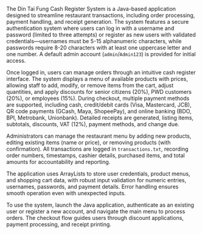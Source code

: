 The Din Tai Fung Cash Register System is a Java-based application designed to streamline restaurant transactions, including order processing, payment handling, and receipt generation. The system features a secure authentication system where users can log in with a username and password (limited to three attempts) or register as new users with validated credentials—usernames must be 5-15 alphanumeric characters, while passwords require 8-20 characters with at least one uppercase letter and one number. A default admin account (`admin`/`Admin123`) is provided for initial access.  

Once logged in, users can manage orders through an intuitive cash register interface. The system displays a menu of available products with prices, allowing staff to add, modify, or remove items from the cart, adjust quantities, and apply discounts for senior citizens (20%), PWD customers (20%), or employees (15%). During checkout, multiple payment methods are supported, including cash, credit/debit cards (Visa, Mastercard, JCB), QR code payments (GCash, Maya, ShopeePay), and online banking (BDO, BPI, Metrobank, Unionbank). Detailed receipts are generated, listing items, subtotals, discounts, VAT (12%), payment methods, and change due.  

Administrators can manage the restaurant menu by adding new products, editing existing items (name or price), or removing products (with confirmation). All transactions are logged in `transactions.txt`, recording order numbers, timestamps, cashier details, purchased items, and total amounts for accountability and reporting.  

The application uses ArrayLists to store user credentials, product menus, and shopping cart data, with robust input validation for numeric entries, usernames, passwords, and payment details. Error handling ensures smooth operation even with unexpected inputs.  

To use the system, launch the Java application, authenticate as an existing user or register a new account, and navigate the main menu to process orders. The checkout flow guides users through discount applications, payment processing, and receipt printing.

